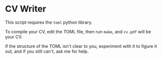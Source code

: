 # CV Writer
This script requires the `toml` python library.

To compile your CV, edit the TOML file, then run `make`, and `cv.pdf` will be your CV.

If the structure of the TOML isn't clear to you, experiment with it to figure it out, and if you still can't, ask me for help.
